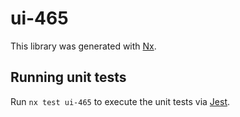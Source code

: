 # ui-465

This library was generated with [Nx](https://nx.dev).

## Running unit tests

Run `nx test ui-465` to execute the unit tests via [Jest](https://jestjs.io).
